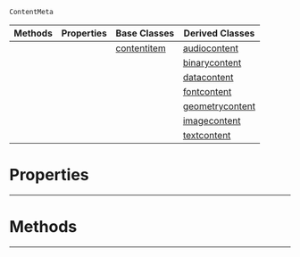  `ContentMeta`

|Methods|Properties|Base Classes|Derived Classes|
|---|---|---|---|
| | |[contentitem](https://github.com/PlasmaEngine/PlasmaDocs/tree/master/docs/C%2B%2B/code_reference/class_reference/contentitem.markdown)|[audiocontent](https://github.com/PlasmaEngine/PlasmaDocs/tree/master/docs/C%2B%2B/code_reference/class_reference/audiocontent.markdown)|
| | | |[binarycontent](https://github.com/PlasmaEngine/PlasmaDocs/tree/master/docs/C%2B%2B/code_reference/class_reference/binarycontent.markdown)|
| | | |[datacontent](https://github.com/PlasmaEngine/PlasmaDocs/tree/master/docs/C%2B%2B/code_reference/class_reference/datacontent.markdown)|
| | | |[fontcontent](https://github.com/PlasmaEngine/PlasmaDocs/tree/master/docs/C%2B%2B/code_reference/class_reference/fontcontent.markdown)|
| | | |[geometrycontent](https://github.com/PlasmaEngine/PlasmaDocs/tree/master/docs/C%2B%2B/code_reference/class_reference/geometrycontent.markdown)|
| | | |[imagecontent](https://github.com/PlasmaEngine/PlasmaDocs/tree/master/docs/C%2B%2B/code_reference/class_reference/imagecontent.markdown)|
| | | |[textcontent](https://github.com/PlasmaEngine/PlasmaDocs/tree/master/docs/C%2B%2B/code_reference/class_reference/textcontent.markdown)|


 #  Properties


---  
 #  Methods


---  
 

 